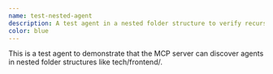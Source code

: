 ```yaml
---
name: test-nested-agent
description: A test agent in a nested folder structure to verify recursive discovery
color: blue
---
```


This is a test agent to demonstrate that the MCP server can discover agents in nested folder structures like tech/frontend/.